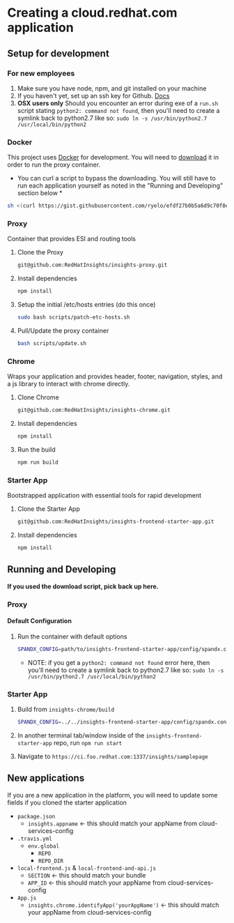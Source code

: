 # Creating a cloud.redhat.com application

## Setup for development

### For new employees

1. Make sure you have node, npm, and git installed on your machine
2. If you haven't yet, set up an ssh key for Github. [Docs](https://help.github.com/en/articles/generating-a-new-ssh-key-and-adding-it-to-the-ssh-agent)
3. **OSX users only** Should you encounter an error during exe of a `run.sh` script stating `python2: command not found`, then you'll need to create a symlink back to python2.7 like so: `sudo ln -s /usr/bin/python2.7 /usr/local/bin/python2`

### Docker

This project uses [Docker](https://www.docker.com/get-docker) for development. You will need to [download](https://www.docker.com/get-docker) it in order to run the proxy container.

* You can curl a script to bypass the downloading. You will still have to run each application yourself as noted in the "Running and Developing" section below *

``` bash
sh <(curl https://gist.githubusercontent.com/ryelo/efdf27b0b5a6d9c70f8e63b0abc1deaa/raw/f21dbc04443a61cf21d28a3d47467b4e072321bc/red-hat-insights-env.sh)
```

### Proxy

Container that provides ESI and routing tools

1. Clone the Proxy

    ```sh
    git@github.com:RedHatInsights/insights-proxy.git
    ```

2. Install dependencies

    ```sh
    npm install
    ```

3. Setup the initial /etc/hosts entries (do this once)

    ```sh
    sudo bash scripts/patch-etc-hosts.sh
    ```

4. Pull/Update the proxy container

    ```sh
    bash scripts/update.sh
    ```

### Chrome

Wraps your application and provides header, footer, navigation, styles, and a js library to interact with chrome directly.

1. Clone Chrome

    ```sh
    git@github.com:RedHatInsights/insights-chrome.git
    ```

2. Install dependencies

    ```sh
    npm install
    ```

3. Run the build

    ```sh
    npm run build
    ```

### Starter App

Bootstrapped application with essential tools for rapid development

1. Clone the Starter App

    ```sh
    git@github.com:RedHatInsights/insights-frontend-starter-app.git
    ```

2. Install dependencies

    ```sh
    npm install
    ```

## Running and Developing

**If you used the download script, pick back up here.**

### Proxy

#### Default Configuration

1. Run the container with default options

    ```sh
    SPANDX_CONFIG=path/to/insights-frontend-starter-app/config/spandx.config.js sh path/to/insights-proxy/scripts/run.sh
    ```
   - NOTE: if you get a `python2: command not found` error here, then you'll need to create a symlink back to python2.7 like so: `sudo ln -s /usr/bin/python2.7 /usr/local/bin/python2`

### Starter App

1. Build from `insights-chrome/build`

    ```sh
    SPANDX_CONFIG=../../insights-frontend-starter-app/config/spandx.config.js sh ../../insights-proxy/scripts/run.sh
    ```

2. In another terminal tab/window inside of the `insights-frontend-starter-app` repo, run `npm run start`

3. Navigate to `https://ci.foo.redhat.com:1337/insights/samplepage`

## New applications

If you are a new application in the platform, you will need to update some fields if you cloned the starter application

* `package.json`
  * `insights.appname` <- this should match your appName from cloud-services-config
* `.travis.yml`
  * `env.global`
    * `REPO`
    * `REPO_DIR`
* `local-frontend.js` & `local-frontend-and-api.js`
  * `SECTION` <- this should match your bundle
  * `APP_ID` <- this should match your appName from cloud-services-config
* `App.js`
  * `insights.chrome.identifyApp('yourAppName')` <- this should match your appName from cloud-services-config
